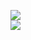 [![](https://img.shields.io/badge/Made%20With-Github%20Spray-lightgrey.svg?style=for-the-badge&logo=github)](https://github.com/Annihil/github-spray#294)  
[![](https://i.imgur.com/2DrTn0Z.gif)](https://github.com/Annihil/github-spray)